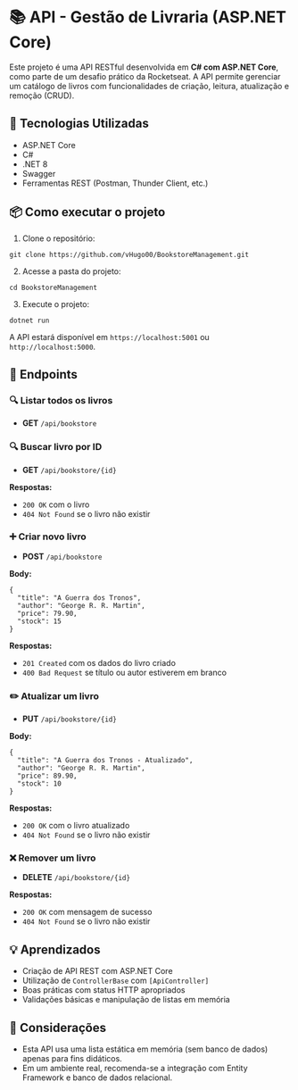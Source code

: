 # 📚 API - Gestão de Livraria (ASP.NET Core)

Este projeto é uma API RESTful desenvolvida em **C# com ASP.NET Core**, como parte de um desafio prático da Rocketseat. A API permite gerenciar um catálogo de livros com funcionalidades de criação, leitura, atualização e remoção (CRUD).

## 🚀 Tecnologias Utilizadas

- ASP.NET Core
- C#
- .NET 8
- Swagger
- Ferramentas REST (Postman, Thunder Client, etc.)

## 📦 Como executar o projeto

1. Clone o repositório:

```
git clone https://github.com/vHugo00/BookstoreManagement.git
```

2. Acesse a pasta do projeto:

```
cd BookstoreManagement
```

3. Execute o projeto:

```
dotnet run
```

A API estará disponível em `https://localhost:5001` ou `http://localhost:5000`.

## 📌 Endpoints

### 🔍 Listar todos os livros

- **GET** `/api/bookstore`

### 🔍 Buscar livro por ID

- **GET** `/api/bookstore/{id}`

**Respostas:**

- `200 OK` com o livro
- `404 Not Found` se o livro não existir

### ➕ Criar novo livro

- **POST** `/api/bookstore`

**Body:**

```
{
  "title": "A Guerra dos Tronos",
  "author": "George R. R. Martin",
  "price": 79.90,
  "stock": 15
}
```

**Respostas:**

- `201 Created` com os dados do livro criado
- `400 Bad Request` se título ou autor estiverem em branco

### ✏️ Atualizar um livro

- **PUT** `/api/bookstore/{id}`

**Body:**

```
{
  "title": "A Guerra dos Tronos - Atualizado",
  "author": "George R. R. Martin",
  "price": 89.90,
  "stock": 10
}
```

**Respostas:**

- `200 OK` com o livro atualizado
- `404 Not Found` se o livro não existir

### ❌ Remover um livro

- **DELETE** `/api/bookstore/{id}`

**Respostas:**

- `200 OK` com mensagem de sucesso
- `404 Not Found` se o livro não existir

## 💡 Aprendizados

- Criação de API REST com ASP.NET Core
- Utilização de `ControllerBase` com `[ApiController]`
- Boas práticas com status HTTP apropriados
- Validações básicas e manipulação de listas em memória

## 📝 Considerações

- Esta API usa uma lista estática em memória (sem banco de dados) apenas para fins didáticos.
- Em um ambiente real, recomenda-se a integração com Entity Framework e banco de dados relacional.


